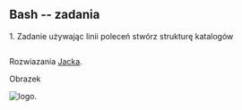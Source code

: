 ## Bash -- zadania

1\. Zadanie używając linii poleceń stwórz strukturę katalogów

```sh


```

Rozwiazania [Jacka](http://blog.hostmysite.com/wp-content/uploads/2014/09/bash-logo-small.jpg).

Obrazek 

![logo](http://blog.hostmysite.com/wp-content/uploads/2014/09/bash-logo-small.jpg).
